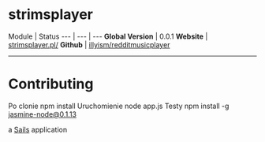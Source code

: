 # strimsplayer

Module | Status
--- | --- | ---
**Global Version** | 0.0.1
**Website** |  [strimsplayer.pl/](http://strimsplayer.pl/)
**Github** | [illyism/redditmusicplayer](https://github.com/illyism/redditmusicplayer)

---

# Contributing

Po clonie 
npm install
Uruchomienie
node app.js
Testy
npm install -g  jasmine-node@0.1.13 


a [Sails](http://sailsjs.org) application
